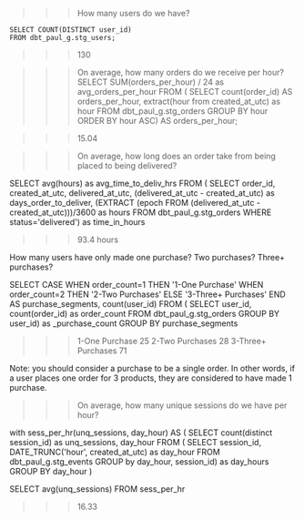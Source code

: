 >>>How many users do we have?

    SELECT COUNT(DISTINCT user_id)
    FROM dbt_paul_g.stg_users;

>>> 130


>>>On average, how many orders do we receive per hour?
SELECT 
    SUM(orders_per_hour) / 24 as avg_orders_per_hour
FROM (
SELECT 
  count(order_id) AS orders_per_hour, 
  extract(hour from created_at_utc) as hour
FROM 
  dbt_paul_g.stg_orders
GROUP BY 
  hour
ORDER BY
  hour ASC) AS orders_per_hour;

>>>15.04


>>>On average, how long does an order take from being placed to being delivered?

SELECT avg(hours) as avg_time_to_deliv_hrs 
FROM (
SELECT 
  order_id, 
  created_at_utc, 
  delivered_at_utc, 
  (delivered_at_utc - created_at_utc) as days_order_to_deliver,
  (EXTRACT (epoch FROM (delivered_at_utc - created_at_utc)))/3600 as hours
FROM dbt_paul_g.stg_orders
WHERE status='delivered') as time_in_hours

>>> 93.4 hours 

How many users have only made one purchase? Two purchases? Three+ purchases?

SELECT
  CASE 
    WHEN order_count=1 THEN '1-One Purchase'
    WHEN order_count=2 THEN '2-Two Purchases'
    ELSE '3-Three+ Purchases' END AS purchase_segments, 
  count(user_id)
  FROM
    (
    SELECT 
      user_id, 
      count(order_id) as order_count
    FROM dbt_paul_g.stg_orders
    GROUP BY user_id) as _purchase_count
  GROUP BY purchase_segments

  >>>1-One Purchase     25
  >>>2-Two Purchases    28
  >>>3-Three+ Purchases 71


Note: you should consider a purchase to be a single order. In other words, if a user places one order for 3 products, they are considered to have made 1 purchase.

>>>On average, how many unique sessions do we have per hour?

with sess_per_hr(unq_sessions, day_hour) AS (
SELECT
  count(distinct session_id) as unq_sessions,
  day_hour
FROM
 (
SELECT 
  session_id,
  DATE_TRUNC('hour', created_at_utc) as day_hour
FROM 
  dbt_paul_g.stg_events
GROUP by
  day_hour, session_id) as day_hours
GROUP BY 
  day_hour
)

SELECT avg(unq_sessions)
FROM sess_per_hr

>>>16.33
